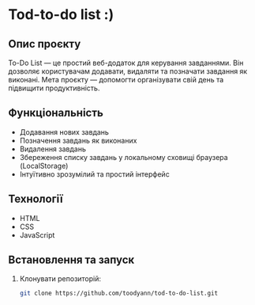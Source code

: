 # Tod-to-do list :)

## Опис проєкту
To-Do List — це простий веб-додаток для керування завданнями. Він дозволяє користувачам додавати, видаляти та позначати завдання як виконані. Мета проєкту — допомогти організувати свій день та підвищити продуктивність.

## Функціональність
- Додавання нових завдань
- Позначення завдань як виконаних
- Видалення завдань
- Збереження списку завдань у локальному сховищі браузера (LocalStorage)
- Інтуїтивно зрозумілий та простий інтерфейс

## Технології
- HTML
- CSS
- JavaScript

## Встановлення та запуск
1. Клонувати репозиторій:  
   ```bash
   git clone https://github.com/toodyann/tod-to-do-list.git
